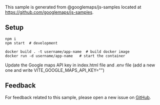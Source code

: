 This sample is generated from @googlemaps/js-samples located at
https://github.com/googlemaps/js-samples.

## Setup
```
npm i
npm start  # development
```
```
docker build . -t username/app-name  # build docker image
docker run -d username/app-name   # start the container
```
Update the Google maps API key in index.html file and .env file (add a new one and write VITE_GOOGLE_MAPS_API_KEY="")
## Feedback

For feedback related to this sample, please open a new issue on
[GitHub](https://github.com/googlemaps/js-samples/issues).

